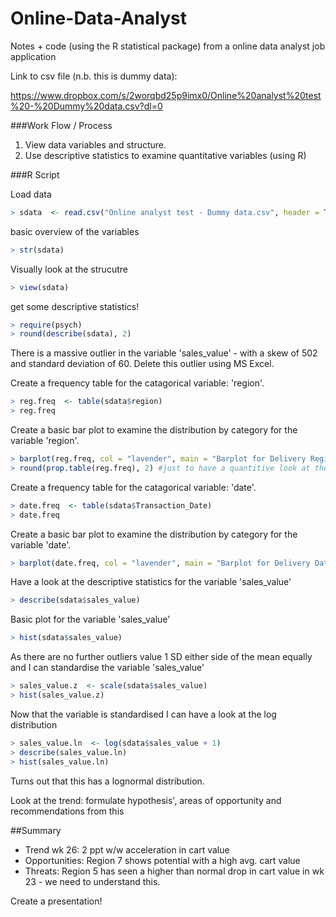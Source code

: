 # Online-Data-Analyst
Notes + code (using the R statistical package) from a online data analyst job application

Link to csv file (n.b. this is dummy data):

https://www.dropbox.com/s/2worqbd25p9imx0/Online%20analyst%20test%20-%20Dummy%20data.csv?dl=0

###Work Flow / Process

1. View data variables and structure.
2. Use descriptive statistics to examine quantitative variables (using R)

###R Script

Load data
```R
> sdata  <- read.csv("Online analyst test - Dummy data.csv", header = T)
```

basic overview of the variables
```R
> str(sdata)
```

Visually look at the strucutre
```R
> view(sdata)
```

get some descriptive statistics!
```R
> require(psych)
> round(describe(sdata), 2)
```

There is a massive outlier in the variable 'sales_value' - with a skew of 502 and standard deviation of 60. Delete this outlier using MS Excel.

Create a frequency table for the catagorical variable: 'region'.
```R
> reg.freq  <- table(sdata$region)
> reg.freq
```

Create a basic bar plot to examine the distribution by category for the variable 'region'.
```R
> barplot(reg.freq, col = "lavender", main = "Barplot for Delivery Region", ylab = "Frequency")
> round(prop.table(reg.freq), 2) #just to have a quantitive look at the frequency...
```

Create a frequency table for the catagorical variable: 'date'.
```R
> date.freq  <- table(sdata$Transaction_Date)
> date.freq
```

Create a basic bar plot to examine the distribution by category for the variable 'date'.
```R
> barplot(date.freq, col = "lavender", main = "Barplot for Delivery Date", ylab = "Frequency")
```

Have a look at the descriptive statistics for the variable 'sales_value'
```R
> describe(sdata$sales_value)
```

Basic plot for the variable 'sales_value'
```R
> hist(sdata$sales_value)
```

As there are no further outliers value 1 SD either side of the mean equally and I can standardise the variable 'sales_value'
```R
> sales_value.z  <- scale(sdata$sales_value)
> hist(sales_value.z)
```

Now that the variable is standardised I can have a look at the log distribution
```R
> sales_value.ln  <- log(sdata$sales_value + 1)
> describe(sales_value.ln)
> hist(sales_value.ln)
```
Turns out that this has a lognormal distribution.

Look at the trend: formulate hypothesis', areas of opportunity and recommendations from this

##Summary
* Trend wk 26: 2 ppt w/w acceleration in cart value
* Opportunities: Region 7 shows potential with a high avg. cart value
* Threats: Region 5 has seen a higher than normal drop in cart value in wk 23 - we need to understand this.

Create a presentation!

